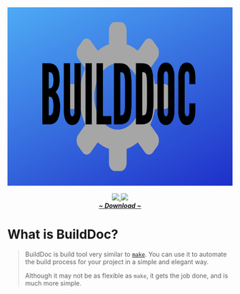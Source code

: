 <div align="center">
	<img src="./assets/builddoc-bg.png" width="700" height="400"></img>
	<p>
		<a href="https://github.com/itsamedood/BuildDoc/blob/main/LICENSE">
			<img src="https://img.shields.io/github/license/itsamedood/BuildDoc?color=blue&style=for-the-badge">
		</a>
		<a href="https://github.com/itsamedood/BuildDoc">
			<img src="https://img.shields.io/github/stars/itsamedood/BuildDoc?style=for-the-badge">
		</a>
		<br>
		<a href="https://github.com/itsamedood/BuildDoc/releases"><b><i>~ Download ~</i></b></a>
	</p>
</div>


# What is BuildDoc?
> BuildDoc is build tool very similar to [`make`](https://www.gnu.org/software/make/). You can use it to automate the build process for your project in a simple and elegant way.
>
> Although it may not be as flexible as `make`, it gets the job done, and is much more simple.

<!-- > Example:
> ```ini
> CC="gcc"
> FLAGS="-Wall -Wextra -O2 -g"
> TARGET="bin/program"
> MAIN="src/main.c"
>
> [build]
> $CC $FLAGS -o $TARGET $MAIN
> &$TARGET
> ``` -->
